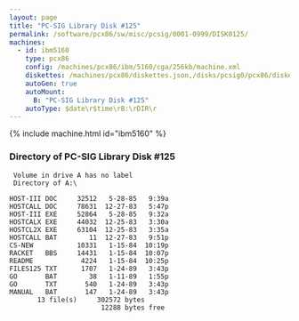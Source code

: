 ```yaml
---
layout: page
title: "PC-SIG Library Disk #125"
permalink: /software/pcx86/sw/misc/pcsig/0001-0999/DISK0125/
machines:
  - id: ibm5160
    type: pcx86
    config: /machines/pcx86/ibm/5160/cga/256kb/machine.xml
    diskettes: /machines/pcx86/diskettes.json,/disks/pcsig0/pcx86/diskettes.json
    autoGen: true
    autoMount:
      B: "PC-SIG Library Disk #125"
    autoType: $date\r$time\rB:\rDIR\r
---
```


{% include machine.html id="ibm5160" %}

### Directory of PC-SIG Library Disk #125

     Volume in drive A has no label
     Directory of A:\

    HOST-III DOC     32512   5-28-85   9:39a
    HOSTCALL DOC     78631  12-27-83   5:47p
    HOST-III EXE     52864   5-28-85   9:32a
    HOSTCALX EXE     44032  12-25-83   3:30a
    HOSTCL2X EXE     63104  12-25-83   3:35a
    HOSTCALL BAT        11  12-27-83   9:51p
    CS-NEW           10331   1-15-84  10:19p
    RACKET   BBS     14431   1-15-84  10:07p
    README            4224   1-15-84  10:25p
    FILES125 TXT      1707   1-24-89   3:43p
    GO       BAT        38   1-11-89   1:55p
    GO       TXT       540   1-24-89   3:43p
    MANUAL   BAT       147   1-24-89   3:43p
           13 file(s)     302572 bytes
                           12288 bytes free
